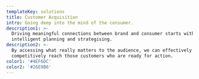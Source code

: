 ```yaml
---
templateKey: solutions
title: Customer Acquisition
intro: Going deep into the mind of the consumer.
description1: >-
  Driving meaningful connections between brand and consumer starts with
  intelligent planning and strategising.
description2: >-
  By accessing what really matters to the audience, we can effectively and
  competitively reach those customers who are ready for action.
color1: '#4EF6DC'
color2: '#26E9B6'
---
```


